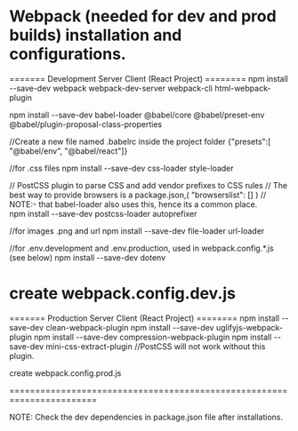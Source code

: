 
Webpack (needed for dev and prod builds) installation and configurations.
=======================================================================
======= Development Server Client (React Project) ========
npm install --save-dev webpack webpack-dev-server webpack-cli html-webpack-plugin

npm install --save-dev babel-loader @babel/core @babel/preset-env @babel/plugin-proposal-class-properties

//Create a new file named .babelrc inside the project folder
{"presets":[ "@babel/env", "@babel/react"]}

//for .css files
npm install --save-dev css-loader style-loader 

//  PostCSS plugin to parse CSS and add vendor prefixes to CSS rules
//  The best way to provide browsers is a package.json,(   "browserslist": [] )
//     NOTE:- that babel-loader also uses this, hence its a common place.  
npm install --save-dev postcss-loader autoprefixer

//for images .png and url
npm install --save-dev file-loader url-loader

//for .env.development and .env.production, used in webpack.config.*.js (see below)
npm install --save-dev dotenv

create webpack.config.dev.js
=======================================================================

======= Production Server Client (React Project) ========
npm install --save-dev clean-webpack-plugin
npm install --save-dev uglifyjs-webpack-plugin
npm install --save-dev compression-webpack-plugin 
npm install --save-dev mini-css-extract-plugin      //PostCSS will not work without this plugin. 

create webpack.config.prod.js

=======================================================================

NOTE: Check the dev dependencies in package.json file after installations.


